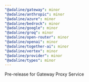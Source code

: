 ```yaml
---
"@adaline/gateway": minor
"@adaline/anthropic": minor
"@adaline/azure": minor
"@adaline/bedrock": minor
"@adaline/google": minor
"@adaline/groq": minor
"@adaline/open-router": minor
"@adaline/openai": minor
"@adaline/together-ai": minor
"@adaline/vertex": minor
"@adaline/provider": minor
"@adaline/types": minor
---
```


Pre-release for Gateway Proxy Service
